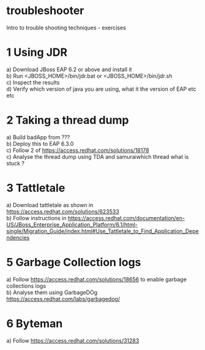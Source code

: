 # troubleshooter
Intro to trouble shooting techniques - exercises

# 1 Using JDR
a) Download JBoss EAP 6.2 or above and install it  
b) Run <JBOSS_HOME>/bin/jdr.bat or <JBOSS_HOME>/bin/jdr.sh  
c) Inspect the results  
d) Verify which version of java you are using, what it the version of EAP etc etc  

# 2 Taking a thread dump
a) Build badApp from ???  
b) Deploy this to EAP 6.3.0  
c) Follow 2 of https://access.redhat.com/solutions/18178  
c) Analyse the thread dump using TDA and samuraiwhich thread what is stuck ?  

# 3 Tattletale
a) Download tattletale as shown in https://access.redhat.com/solutions/623533  
b) Follow instructions in https://access.redhat.com/documentation/en-US/JBoss_Enterprise_Application_Platform/6.1/html-single/Migration_Guide/index.html#Use_Tattletale_to_Find_Application_Dependencies  

# 5 Garbage Collection logs
a) Follow https://access.redhat.com/solutions/18656 to enable garbage collections logs  
b) Analyse them using GarbageDOg https://access.redhat.com/labs/garbagedog/  

# 6 Byteman
a) Follow https://access.redhat.com/solutions/31283  

